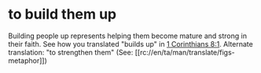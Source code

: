 # to build them up

Building people up represents helping them become mature and strong in their faith. See how you translated "builds up" in [1 Corinthians 8:1](../08/01.md). Alternate translation: "to strengthen them" (See: [[rc://en/ta/man/translate/figs-metaphor]])

